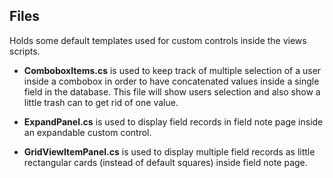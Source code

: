 ## Files
Holds some default templates used for custom controls inside the views scripts. 

*   **ComboboxItems.cs** is used to keep track of multiple selection of a user inside a combobox in order to have concatenated values inside a single field in the database. This file will show users selection and also show a little trash can to get rid of one value. 

*   **ExpandPanel.cs** is used to display field records in field note page inside an expandable custom control.

*   **GridViewItemPanel.cs** is used to display multiple field records as little rectangular cards (instead of default squares) inside field note page. 

